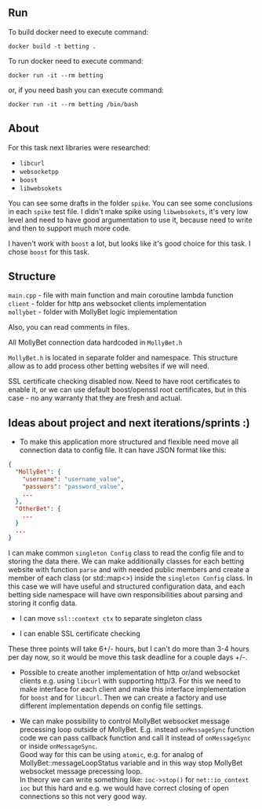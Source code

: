 ## Run ##
To build docker need to execute command: 
```shell script
docker build -t betting .
```

To run docker need to execute command:
```shell script
docker run -it --rm betting
```
or, if you need bash you can execute command:   
```shell script
docker run -it --rm betting /bin/bash
```

## About ##
For this task next libraries were researched:  
   - `libcurl`
   - `websocketpp`
   - `boost`
   - `libwebsokets`

You can see some drafts in the folder `spike`. You can see some conclusions in each `spike` test file.
I didn't make spike using `libwebsokets`, it's very low level and need to have good argumentation to use it, 
because need to write and then to support much more code.

I haven't work with `boost` a lot, but looks like it's good choice for this task. I chose `boost` for this task. 


## Structure ##
`main.cpp` - file with main function and main coroutine lambda function 
`client` - folder for http ans websocket clients implementation  
`mollybet` - folder with MollyBet logic implementation  

Also, you can read comments in files.  
  
All MollyBet connection data hardcoded in `MollyBet.h`  

 `MollyBet.h` is located in separate folder and namespace. This structure allow as to add process other betting 
 websites if we will need.
 
SSL certificate checking disabled now. Need to have root certificates to enable it, or we can use default boost/openssl
root certificates, but in this case - no any warranty that they are fresh and actual.


## Ideas about project and next iterations/sprints :) ##

- To make this application more structured and flexible need move all connection data to config file.
It can have JSON format like this:
```json
{
  "MollyBet": {
    "username": "username_value",
    "passwors": "password_value",
    ...
  },
  "OtherBet": {
    ...
  }
  ...
}
```
I can make common `singleton Config` class to read the config file and to storing the data there. We can make 
additionally classes for each betting website with function `parse` and with needed public members and create 
a member of each class (or std::map<>) inside the `singleton Config` class. In this case we will have useful 
and structured configuration data, and each betting side namespace will have own responsibilities about parsing 
and storing it config data.
  
- I can move `ssl::context ctx` to separate singleton class

- I can enable SSL certificate checking

These three points will take 6+/- hours, but I can't do more than 3-4 hours per day now, so it would be move this task
deadline for a couple days +/-.

- Possible to create another implementation of http or/and websocket clients e.g. using `libcurl` with supporting http/3.
For this we need to make interface for each client and make this interface implementation for `boost` and for `libcurl`.
Then we can create a factory and use different implementation depends on config file settings.

- We can make possibility to control MollyBet websocket message precessing loop outside of MollyBet. 
E.g. instead `onMessageSync` function code we can pass callback function and call it instead of `onMessageSync` or 
inside `onMessageSync`.  
Good way for this can be using `atomic`, e.g. for analog of MollyBet::messageLoopStatus variable and in this 
way stop MollyBet websocket message precessing loop.  
In theory we can write something like: `ioc->stop()` for `net::io_context ioc` but this hard and e.g. we would have 
correct closing of open connections so this not very good way.